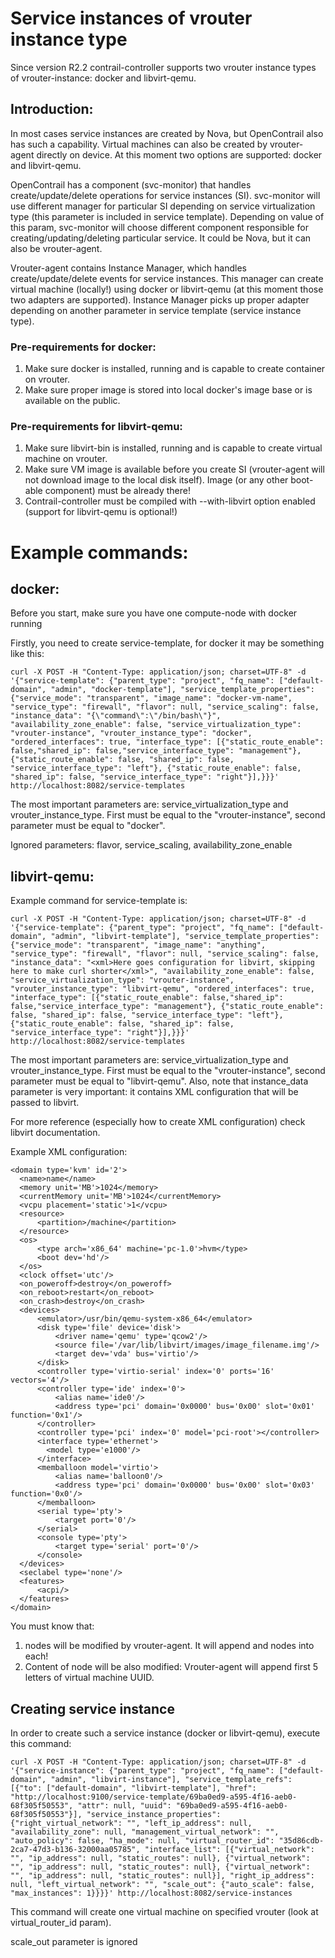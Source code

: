 # Service instances of vrouter instance type

Since version R2.2 contrail-controller supports two vrouter instance types of vrouter-instance: docker and libvirt-qemu.

## Introduction:

In most cases service instances are created by Nova, but OpenContrail also has such a capability. Virtual machines can also be created by vrouter-agent directly on device. At this moment two options are supported: docker and libvirt-qemu.

OpenContrail has a component (svc-monitor) that handles create/update/delete operations for service instances (SI). svc-monitor will use different manager for particular SI depending on service virtualization type (this parameter is included in service template). Depending on value of this param, svc-monitor will choose different component responsible for creating/updating/deleting particular service. It could be Nova, but it can also be vrouter-agent.

Vrouter-agent contains Instance Manager, which handles create/update/delete events for service instances. This manager can create virtual machine (locally!) using docker or libvirt-qemu (at this moment those two adapters are supported). Instance Manager picks up proper adapter depending on another parameter in service template (service instance type).

### Pre-requirements for docker:
1. Make sure docker is installed, running and is capable to create container on vrouter.
2. Make sure proper image is stored into local docker's image base or is available on the public.

### Pre-requirements for libvirt-qemu:
1. Make sure libvirt-bin is installed, running and is capable to create virtual machine on vrouter.
2. Make sure VM image is available before you create SI (vrouter-agent will not download image to the local disk itself). Image (or any other boot-able component) must be already there!
3. Contrail-controller must be compiled with --with-libvirt option enabled (support for libvirt-qemu is optional!)

# Example commands:

## docker:

Before you start, make sure you have one compute-node with docker running

Firstly, you need to create service-template, for docker it may be something like this:

`curl -X POST -H "Content-Type: application/json; charset=UTF-8" -d '{"service-template": {"parent_type": "project", "fq_name": ["default-domain", "admin", "docker-template"], "service_template_properties": {"service_mode": "transparent", "image_name": "docker-vm-name", "service_type": "firewall", "flavor": null, "service_scaling": false, "instance_data": "{\"command\":\"/bin/bash\"}", "availability_zone_enable": false, "service_virtualization_type": "vrouter-instance", "vrouter_instance_type": "docker", "ordered_interfaces": true, "interface_type": [{"static_route_enable": false,"shared_ip": false,"service_interface_type": "management"}, {"static_route_enable": false, "shared_ip": false, "service_interface_type": "left"}, {"static_route_enable": false, "shared_ip": false, "service_interface_type": "right"}],}}}' http://localhost:8082/service-templates`

The most important parameters are:
service_virtualization_type and vrouter_instance_type. First must be equal to the "vrouter-instance", second parameter must be equal to "docker".

Ignored parameters: flavor, service_scaling, availability_zone_enable

## libvirt-qemu:

Example command for service-template is:

`curl -X POST -H "Content-Type: application/json; charset=UTF-8" -d '{"service-template": {"parent_type": "project", "fq_name": ["default-domain", "admin", "libvirt-template"], "service_template_properties": {"service_mode": "transparent", "image_name": "anything", "service_type": "firewall", "flavor": null, "service_scaling": false, "instance_data": "<xml>Here goes configuration for libvirt, skipping here to make curl shorter</xml>", "availability_zone_enable": false, "service_virtualization_type": "vrouter-instance", "vrouter_instance_type": "libvirt-qemu", "ordered_interfaces": true, "interface_type": [{"static_route_enable": false,"shared_ip": false,"service_interface_type": "management"}, {"static_route_enable": false, "shared_ip": false, "service_interface_type": "left"}, {"static_route_enable": false, "shared_ip": false, "service_interface_type": "right"}],}}}' http://localhost:8082/service-templates`

The most important parameters are:
service_virtualization_type and vrouter_instance_type. First must be equal to the "vrouter-instance", second parameter must be equal to "libvirt-qemu". Also, note that instance_data parameter is very important: it contains XML configuration that will be passed to libvirt.

For more reference (especially how to create XML configuration) check libvirt documentation.

Example XML configuration:

    <domain type='kvm' id='2'>
      <name>name</name>
      <memory unit='MB'>1024</memory>
      <currentMemory unit='MB'>1024</currentMemory>
      <vcpu placement='static'>1</vcpu>
      <resource>
          <partition>/machine</partition>
      </resource>
      <os>
          <type arch='x86_64' machine='pc-1.0'>hvm</type>
          <boot dev='hd'/>
      </os>
      <clock offset='utc'/>
      <on_poweroff>destroy</on_poweroff>
      <on_reboot>restart</on_reboot>
      <on_crash>destroy</on_crash>
      <devices>
          <emulator>/usr/bin/qemu-system-x86_64</emulator>
          <disk type='file' device='disk'>
              <driver name='qemu' type='qcow2'/>
              <source file='/var/lib/libvirt/images/image_filename.img'/>
              <target dev='vda' bus='virtio'/>
          </disk>
          <controller type='virtio-serial' index='0' ports='16' vectors='4'/>
          <controller type='ide' index='0'>
              <alias name='ide0'/>
              <address type='pci' domain='0x0000' bus='0x00' slot='0x01' function='0x1'/>
          </controller>
          <controller type='pci' index='0' model='pci-root'></controller>
          <interface type='ethernet'>
            <model type='e1000'/>
          </interface>
          <memballoon model='virtio'>
              <alias name='balloon0'/>
              <address type='pci' domain='0x0000' bus='0x00' slot='0x03' function='0x0'/>
          </memballoon>
          <serial type='pty'>
              <target port='0'/>
          </serial>
          <console type='pty'>
              <target type='serial' port='0'/>
          </console>
      </devices>
      <seclabel type='none'/>
      <features>
          <acpi/>
      </features>
    </domain>


You must know that:
1. <interface> nodes will be modified by vrouter-agent. It will append <mac> and <target> nodes into each!
2. Content of <name> node will be also modified: Vrouter-agent will append first 5 letters of virtual machine UUID.

## Creating service instance

In order to create such a service instance (docker or libvirt-qemu), execute this command:

`curl -X POST -H "Content-Type: application/json; charset=UTF-8" -d '{"service-instance": {"parent_type": "project", "fq_name": ["default-domain", "admin", "libvirt-instance"], "service_template_refs": [{"to": ["default-domain", "libvirt-template"], "href": "http://localhost:9100/service-template/69ba0ed9-a595-4f16-aeb0-68f305f50553", "attr": null, "uuid": "69ba0ed9-a595-4f16-aeb0-68f305f50553"}], "service_instance_properties": {"right_virtual_network": "", "left_ip_address": null, "availability_zone": null, "management_virtual_network": "", "auto_policy": false, "ha_mode": null, "virtual_router_id": "35d86cdb-2ca7-47d3-b136-32000aa05785", "interface_list": [{"virtual_network": "", "ip_address": null, "static_routes": null}, {"virtual_network": "", "ip_address": null, "static_routes": null}, {"virtual_network": "", "ip_address": null, "static_routes": null}], "right_ip_address": null, "left_virtual_network": "", "scale_out": {"auto_scale": false, "max_instances": 1}}}}' http://localhost:8082/service-instances`

This command will create one virtual machine on specified vrouter (look at virtual_router_id param).

scale_out parameter is ignored
